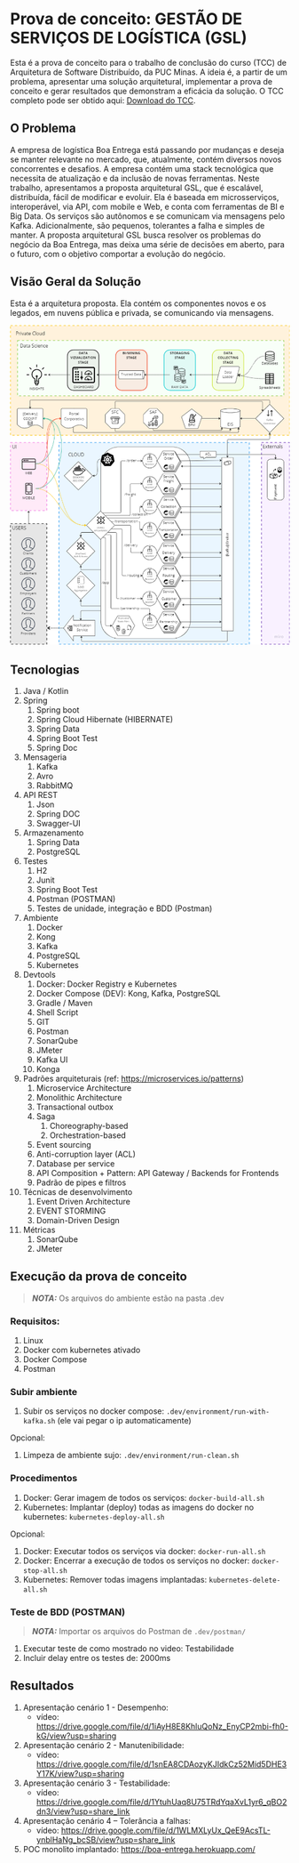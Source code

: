 # Prova de conceito: GESTÃO DE SERVIÇOS DE LOGÍSTICA (GSL)

Esta é a prova de conceito para o trabalho de conclusão do curso (TCC) de Arquitetura de Software Distribuído, da PUC Minas. A ideia é, a partir de um problema, apresentar uma solução arquitetural, implementar a prova de conceito e gerar resultados que demonstram a eficácia da solução.
O TCC completo pode ser obtido aqui: [Download do TCC](https://github.com/println/puc-tcc-gsl/raw/microservices/.dev/doc/boa-entrega.pdf).

## O Problema
A empresa de logística Boa Entrega está passando por mudanças e deseja se manter relevante no mercado, que, atualmente, contém diversos novos concorrentes e desafios. A empresa contém uma stack tecnológica que necessita de atualização e da inclusão de novas ferramentas. Neste trabalho, apresentamos a proposta arquitetural GSL, que é escalável, distribuída, fácil de modificar e evoluir. Ela é baseada em microsserviços, interoperável, via API, com mobile e Web, e conta com ferramentas de BI e Big Data. Os serviços são autônomos e se comunicam via mensagens pelo Kafka. Adicionalmente, são pequenos, tolerantes a falha e simples de manter. A proposta arquitetural GSL busca resolver os problemas do negócio da Boa Entrega, mas deixa uma série de decisões em aberto, para o futuro, com o objetivo comportar a evolução do negócio.

## Visão Geral da Solução
Esta é a arquitetura proposta. Ela contém os componentes novos e os legados, em nuvens pública e privada, se comunicando via mensagens.

![Arquitetura](https://raw.githubusercontent.com/println/puc-tcc-gsl/microservices/.dev/doc/arquitetura.png)

## Tecnologias
1. Java / Kotlin
1. Spring
   1. Spring boot
   1. Spring Cloud   Hibernate (HIBERNATE)
   1. Spring Data
   1. Spring Boot Test
   1. Spring Doc
1. Mensageria
   1. Kafka
   1. Avro
   1. RabbitMQ
1. API REST
   1. Json
   1. Spring DOC
   1. Swagger-UI
1. Armazenamento
   1. Spring Data 
   1. PostgreSQL
1. Testes
   1. H2
   1. Junit 
   1. Spring Boot Test 
   1. Postman (POSTMAN)
   1. Testes de unidade, integração e BDD (Postman)
1. Ambiente    
   1. Docker    
   1. Kong
   1. Kafka
   1. PostgreSQL
   1. Kubernetes
1. Devtools
   1. Docker: Docker Registry e Kubernetes
   1. Docker Compose (DEV): Kong, Kafka, PostgreSQL
   1. Gradle / Maven
   1. Shell Script
   1. GIT
   1. Postman
   1. SonarQube
   1. JMeter
   1. Kafka UI
   1. Konga
1. Padrões arquiteturais (ref: https://microservices.io/patterns)
    1. Microservice Architecture
    1. Monolithic Architecture
    1. Transactional outbox
    1. Saga
       1. Choreography-based
       1. Orchestration-based
    1. Event sourcing
    1. Anti-corruption layer (ACL)
    1. Database per service
    1. API Composition + Pattern: API Gateway / Backends for Frontends
    1. Padrão de pipes e filtros
1. Técnicas de desenvolvimento
    1. Event Driven Architecture
    1. EVENT STORMING
    1. Domain-Driven Design
1. Métricas
    1. SonarQube
    1. JMeter

## Execução da prova de conceito
> **_NOTA:_** Os arquivos do ambiente estão na pasta .dev

### Requisitos:
1. Linux
1. Docker com kubernetes ativado
1. Docker Compose
1. Postman

### Subir ambiente
1. Subir os serviços no docker compose: `.dev/environment/run-with-kafka.sh` (ele vai pegar o ip automaticamente)

Opcional:
1. Limpeza de ambiente sujo: `.dev/environment/run-clean.sh`

### Procedimentos
1. Docker: Gerar imagem de todos os serviços: `docker-build-all.sh`
1. Kubernetes: Implantar (deploy) todas as imagens do docker no kubernetes: `kubernetes-deploy-all.sh`

Opcional:
1. Docker: Executar todos os serviços via docker: `docker-run-all.sh`
1. Docker: Encerrar a execução de todos os serviços no docker: `docker-stop-all.sh`
1. Kubernetes: Remover todas imagens implantadas: `kubernetes-delete-all.sh`

### Teste de BDD (POSTMAN)
> **_NOTA:_** Importar os arquivos do Postman de `.dev/postman/`
1. Executar teste de como mostrado no video: Testabilidade
1. Incluir delay entre os testes de: 2000ms

## Resultados 
1. Apresentação cenário 1 - Desempenho: 
   - vídeo: https://drive.google.com/file/d/1iAyH8E8KhluQoNz_EnyCP2mbi-fh0-kG/view?usp=sharing
1. Apresentação cenário 2 - Manutenibilidade: 
   - vídeo: https://drive.google.com/file/d/1snEA8CDAozyKJIdkCz52Mid5DHE3Y17K/view?usp=sharing
1. Apresentação cenário 3 - Testabilidade: 
   - vídeo: https://drive.google.com/file/d/1YtuhUaq8U75TRdYqaXvL1yr6_qBO2dn3/view?usp=share_link
1. Apresentação cenário 4 – Tolerância a falhas: 
   - vídeo: https://drive.google.com/file/d/1WLMXLyUx_QeE9AcsTL-ynblHaNg_bcSB/view?usp=share_link
1. POC monolito implantado: https://boa-entrega.herokuapp.com/
